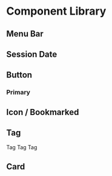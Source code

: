 <script setup lang="ts">
import MenuBarDemo from './MenuBarDemo.vue';
import SessionDateDemo from './SessionDateDemo.vue';
import ButtonPrimaryDemo from './ButtonPrimaryDemo.vue';
import BookmarkedDemo from './BookmarkedDemo.vue';
import Tag from '#/components/Tag.vue';
import Card from '#/components/Card.vue';
</script>

# Component Library

## Menu Bar

<MenuBarDemo />

## Session Date

<SessionDateDemo />

## Button

### Primary

<ButtonPrimaryDemo />

## Icon / Bookmarked

<BookmarkedDemo />

## Tag

<Tag color="#e0e0e0">Tag</Tag>
<Tag color="#ff0000">Tag</Tag>
<Tag color="#00ff00">Tag</Tag>

## Card

<div style="display: grid; gap: 1em; grid-template-columns: repeat(3, 1fr)">
<Card
    title="A 101 in time series analytics with Apache Arrow, Pandas and Parquet"
    time="10:00 ~ 10:30"
    speaker="zoe steinamp"
    tag="主議程軌"
/>

<Card
    title="A 101 in time series analytics with Apache Arrow, Pandas and Parquet"
    time="10:00 ~ 10:30"
    speaker="zoe steinamp"
    tag="主議程軌"
    status="actived"
/>

<Card
    title="A 101 in time series analytics with Apache Arrow, Pandas and Parquet"
    time="10:00 ~ 10:30"
    speaker="zoe steinamp"
    tag="主議程軌"
    status="disabled"
/>

<Card
    title="A 101 in time series analytics with Apache Arrow, Pandas and Parquet"
    time="10:00 ~ 10:30"
    speaker="zoe steinamp"
    tag="主議程軌"
    status="default"
    bookmarked
/>

<Card
    title="A 101 in time series analytics with Apache Arrow, Pandas and Parquet"
    time="10:00 ~ 10:30"
    speaker="zoe steinamp"
    tag="主議程軌"
    status="actived"
    bookmarked
/>

<Card
    title="A 101 in time series analytics with Apache Arrow, Pandas and Parquet"
    time="10:00 ~ 10:30"
    speaker="zoe steinamp"
    tag="主議程軌"
    status="disabled"
    bookmarked
/>

</div>
